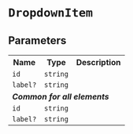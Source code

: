 # `DropdownItem`
## Parameters 
<table><tr><th>Name</th><th>Type</th><th>Description</th></tr>
<tr><td><code>id</code></td><td><code>string</code></td><td></td></tr>
<tr><td><code>label?</code></td><td><code>string</code></td><td></td></tr>
<tr><td colspan='3'><b><em>Common for all elements</em></b></td></tr>
<tr><td><code>id</code></td><td><code>string</code></td><td></td></tr>
<tr><td><code>label?</code></td><td><code>string</code></td><td></td></tr>
</table>